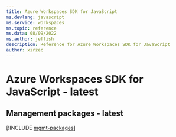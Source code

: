 ```yaml
---
title: Azure Workspaces SDK for JavaScript
ms.devlang: javascript
ms.service: workspaces
ms.topic: reference
ms.data: 08/09/2022
ms.author: jeffish
description: Reference for Azure Workspaces SDK for JavaScript
author: xirzec
---
```

# Azure Workspaces SDK for JavaScript - latest

## Management packages - latest
[!INCLUDE [mgmt-packages](workspaces-mgmt-index.md)]